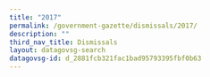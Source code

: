```yaml
---
title: "2017"
permalink: /government-gazette/dismissals/2017/
description: ""
third_nav_title: Dismissals
layout: datagovsg-search
datagovsg-id: d_2881fcb321fac1bad95793395fbf0b63
---
```

